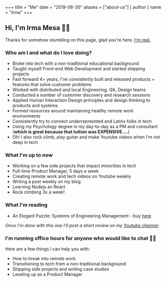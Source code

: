 +++
title = "Me"
date = "2019-06-30"
aliases = ["about-us"]
[ author ]
  name = "Irma"
+++

## Hi, I'm Irma Mesa 👋🏽

Thanks for somehow stumbling on this page, glad you're here. [I'm real.](https://instagram.com/_justirma)

### Who am I and what do I love doing?

- Broke into tech with a non-traditional educational background
- Taught myself Front-end Web Development and started shipping projects
- Fast forward 4+ years, I've consistently built and released products + features that solve customer problems
- Worked with distributed and local Engineering, QA, Design teams
- Conducted a number of customer discovery and research sessions
- Applied Human Interaction Design principles and design thinking to products and systems
- Formed resources around maintaining healthy remote work environments
- Consistently try to connect underrepresnted and Latinx folks in tech
- Using my Psychology degree in my day-to-day as a PM and consultant (**which is great because that tuition was EXPENSIVE....**)
- Oh! I also rock climb, play guitar and make Youtube videos when I'm not deep in tech

### What I'm up to now

- Working on a few side projects that impact minorities in tech
- Full-time Product Manager, 5 days a week
- Creating remote work and tech videos on Youtube weekly
- Writing a post weekly on my blog
- Learning Nodejs an React
- Rock climbing 3x a week!

### What I'm reading

- An Elegant Puzzle: Systems of Engineering Management - buy [here](https://amzn.to/2G1jyQx)

_Once I'm done with this one I'll post a short review on my [Youtube channel](https://www.youtube.com/channel/UCh1t4RdWMZ2mfYTWfpFaZNg)._

### I'm running office hours for anyone who would like to chat 👋🏽

Here are a few things I can help you with:

- How to break into remote work
- Transitioning to tech from a non-traditional background
- Shipping side projects and writing case studies
- Leveling up as a Product Manager

<!-- Calendly inline widget begin -->
<div class="calendly-inline-widget" data-url="https://calendly.com/_justirma/1on1-call" style="min-width:320px;height:630px;"></div>
<script type="text/javascript" src="https://assets.calendly.com/assets/external/widget.js"></script>
<!-- Calendly inline widget end -->
